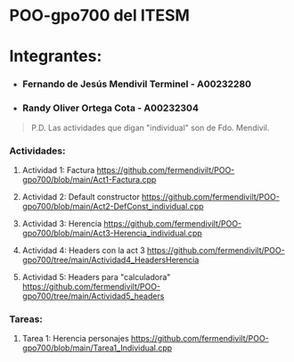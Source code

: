 # POO-gpo700 del ITESM
# Integrantes:
* ### Fernando de Jesús Mendivil Terminel - A00232280
* ### Randy Oliver Ortega Cota - A00232304

> P.D. Las actividades que digan "individual" son de Fdo. Mendivil.
### Actividades:
1. Actividad 1: Factura https://github.com/fermendivilt/POO-gpo700/blob/main/Act1-Factura.cpp

2. Actividad 2: Default constructor https://github.com/fermendivilt/POO-gpo700/blob/main/Act2-DefConst_individual.cpp

3. Actividad 3: Herencia https://github.com/fermendivilt/POO-gpo700/blob/main/Act3-Herencia_individual.cpp

4. Actividad 4: Headers con la act 3 https://github.com/fermendivilt/POO-gpo700/tree/main/Actividad4_HeadersHerencia

5. Actividad 5: Headers para "calculadora" https://github.com/fermendivilt/POO-gpo700/tree/main/Actividad5_headers

### Tareas:
1. Tarea 1: Herencia personajes https://github.com/fermendivilt/POO-gpo700/blob/main/Tarea1_Individual.cpp
